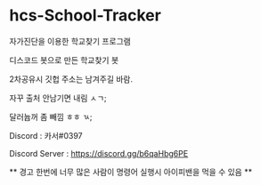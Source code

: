 # hcs-School-Tracker
자가진단을 이용한 학교찾기 프로그램

디스코드 봇으로 만든 학교찾기 봇

2차공유시 깃헙 주소는 남겨주길 바람.

자꾸 출처 안남기면 내림 ㅅㄱ;

달러늅꺼 좀 빼낌 ㅎㅎ ㄳ;

Discord : 카서#0397

Discord Server : https://discord.gg/b6qaHbg6PE

** 경고 한번에 너무 많은 사람이 명령어 실행시 아이피밴을 먹을 수 있음 **
